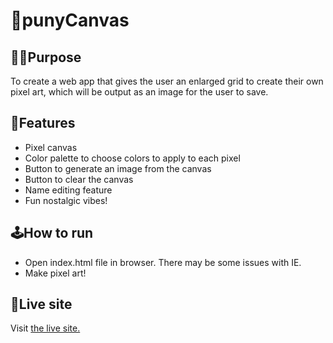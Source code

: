 # 🎨punyCanvas

## 👩‍💻Purpose

To create a web app that gives the user an enlarged grid to create their own pixel art, which will be output as an image for the user to save.

## 💾Features

- Pixel canvas
- Color palette to choose colors to apply to each pixel
- Button to generate an image from the canvas
- Button to clear the canvas
- Name editing feature
- Fun nostalgic vibes!

## 🕹How to run

- Open index.html file in browser. There may be some issues with IE.
- Make pixel art!

## 📡Live site

Visit [the live site.](http://www.kangacopter.com/punyCanvas/)
